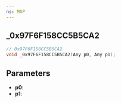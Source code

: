 ```yaml
---
ns: MAP
---
```

## _0x97F6F158CC5B5CA2

```c
// 0x97F6F158CC5B5CA2
void _0x97F6F158CC5B5CA2(Any p0, Any p1);
```

## Parameters
* **p0**:
* **p1**:
